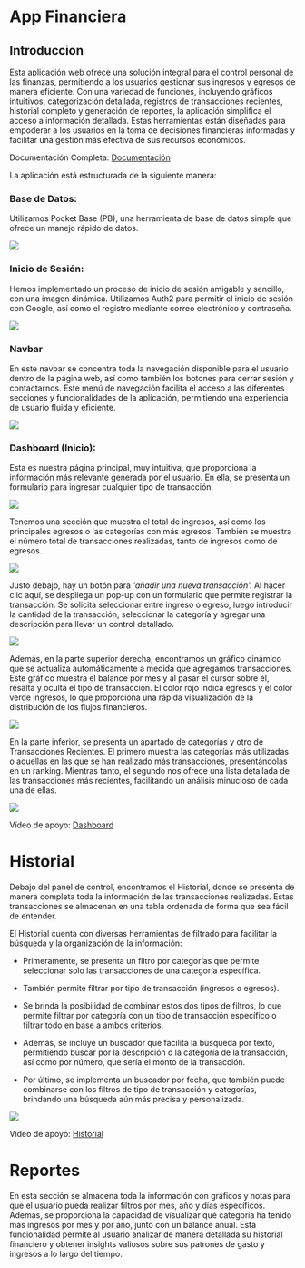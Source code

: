 # App Financiera 
## Introduccion
Esta aplicación web ofrece una solución integral para el control personal de las finanzas, permitiendo a los usuarios gestionar sus ingresos y egresos de manera eficiente. Con una variedad de funciones, incluyendo gráficos intuitivos, categorización detallada, registros de transacciones recientes, historial completo y generación de reportes, la aplicación simplifica el acceso a información detallada. Estas herramientas están diseñadas para empoderar a los usuarios en la toma de decisiones financieras informadas y facilitar una gestión más efectiva de sus recursos económicos.

Documentación Completa:
[Documentación](https://docs.google.com/document/d/1mFygPrj6lSseUIzQixMrxu8dPdaocKc4Zx8dSZWR_JU/edit?hl=es "Documentación")

La aplicación está estructurada de la siguiente manera:

### Base de Datos:
Utilizamos Pocket Base (PB), una herramienta de base de datos simple que ofrece un manejo rápido de datos.

![](https://raw.githubusercontent.com/JackyrDC/FinancialApp/main/imagenes/pb.png)

### Inicio de Sesión:
Hemos implementado un proceso de inicio de sesión amigable y sencillo, con una imagen dinámica. Utilizamos Auth2 para permitir el inicio de sesión con Google, así como el registro mediante correo electrónico y contraseña.

![](https://raw.githubusercontent.com/JackyrDC/FinancialApp/961e33ee12caafafa3244c4dc576bee4af7e5ee0/imagenes/Login.png)

### Navbar 
En este navbar se concentra toda la navegación disponible para el usuario dentro de la página web, así como también los botones para cerrar sesión y contactarnos. Este menú de navegación facilita el acceso a las diferentes secciones y funcionalidades de la aplicación, permitiendo una experiencia de usuario fluida y eficiente.

![](https://raw.githubusercontent.com/JackyrDC/FinancialApp/961e33ee12caafafa3244c4dc576bee4af7e5ee0/imagenes/navbar.png)

### Dashboard (Inicio):
Esta es nuestra página principal, muy intuitiva, que proporciona la información más relevante generada por el usuario. En ella, se presenta un formulario para ingresar cualquier tipo de transacción.

![](https://raw.githubusercontent.com/JackyrDC/FinancialApp/961e33ee12caafafa3244c4dc576bee4af7e5ee0/imagenes/inicio.png)

Tenemos una sección que muestra el total de ingresos, así como los principales egresos o las categorías con más egresos. También se muestra el número total de transacciones realizadas, tanto de ingresos como de egresos.

![](https://raw.githubusercontent.com/JackyrDC/FinancialApp/961e33ee12caafafa3244c4dc576bee4af7e5ee0/imagenes/total.png)

Justo debajo, hay un botón para *'añadir una nueva transacción'.* Al hacer clic aquí, se despliega un pop-up con un formulario que permite registrar la transacción. Se solicita seleccionar entre ingreso o egreso, luego introducir la cantidad de la transacción, seleccionar la categoría y agregar una descripción para llevar un control detallado.

![](https://raw.githubusercontent.com/JackyrDC/FinancialApp/961e33ee12caafafa3244c4dc576bee4af7e5ee0/imagenes/formulario.png)

Además, en la parte superior derecha, encontramos un gráfico dinámico que se actualiza automáticamente a medida que agregamos transacciones. Este gráfico muestra el balance por mes y al pasar el cursor sobre él, resalta y oculta el tipo de transacción. El color rojo indica egresos y el color verde ingresos, lo que proporciona una rápida visualización de la distribución de los flujos financieros.

![](https://raw.githubusercontent.com/JackyrDC/FinancialApp/961e33ee12caafafa3244c4dc576bee4af7e5ee0/imagenes/grafica.png)

En la parte inferior, se presenta un apartado de categorías y otro de Transacciones Recientes. El primero muestra las categorías más utilizadas o aquellas en las que se han realizado más transacciones, presentándolas en un ranking. Mientras tanto, el segundo nos ofrece una lista detallada de las transacciones más recientes, facilitando un análisis minucioso de cada una de ellas.

![](https://raw.githubusercontent.com/JackyrDC/FinancialApp/961e33ee12caafafa3244c4dc576bee4af7e5ee0/imagenes/ca-re.png)

Vídeo de apoyo:
[Dashboard](https://drive.google.com/file/d/1o3aHFZplxBGoe2FqO8M_xZzOYe5IDQ5Z/view?t=22 "Dashboard")

# Historial
Debajo del panel de control, encontramos el Historial, donde se presenta de manera completa toda la información de las transacciones realizadas. Estas transacciones se almacenan en una tabla ordenada de forma que sea fácil de entender.

El Historial cuenta con diversas herramientas de filtrado para facilitar la búsqueda y la organización de la información:

- Primeramente, se presenta un filtro por categorías que permite seleccionar solo las transacciones de una categoría específica.

- También permite filtrar por tipo de transacción (ingresos o egresos).

- Se brinda la posibilidad de combinar estos dos tipos de filtros, lo que permite filtrar por categoría con un tipo de transacción específico o filtrar todo en base a ambos criterios.

- Además, se incluye un buscador que facilita la búsqueda por texto, permitiendo buscar por la descripción o la categoría de la transacción, así como por número, que sería el monto de la transacción.

- Por último, se implementa un buscador por fecha, que también puede combinarse con los filtros de tipo de transacción y categorías, brindando una búsqueda aún más precisa y personalizada.

![](https://raw.githubusercontent.com/JackyrDC/FinancialApp/961e33ee12caafafa3244c4dc576bee4af7e5ee0/imagenes/filtros.png)

Vídeo de apoyo:
[Historial](http://https://drive.google.com/file/d/1o3aHFZplxBGoe2FqO8M_xZzOYe5IDQ5Z/view?t=2 "Historial")

# Reportes
En esta sección se almacena toda la información con gráficos y notas para que el usuario pueda realizar filtros por mes, año y días específicos. Además, se proporciona la capacidad de visualizar qué categoría ha tenido más ingresos por mes y por año, junto con un balance anual. Esta funcionalidad permite al usuario analizar de manera detallada su historial financiero y obtener insights valiosos sobre sus patrones de gasto y ingresos a lo largo del tiempo.
